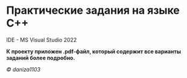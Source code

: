 # Практические задания на языке С++

IDE - MS Visual Studio 2022

**К проекту приложен .pdf-файл, который содержит все варианты заданий более подробно.**

*© daniza1103*
